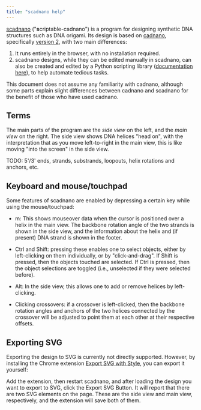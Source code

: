 ```yaml
---
title: "scadnano help"
---
```


[scadnano](https://web.cs.ucdavis.edu/~doty/scadnano2) 
("**s**criptable-cadnano") 
is a program for designing synthetic DNA structures such as DNA origami. 
Its design is based on [cadnano](https://cadnano.org/), 
specifically [version 2](https://github.com/douglaslab/cadnano2), 
with two main differences: 

1. It runs entirely in the browser, with no installation required.
2. scadnano designs, while they can be edited manually in scadnano, can also be created and edited by a Python scripting library ([documentation here](./docs/)), to help automate tedious tasks.

This document does not assume any familiarity with cadnano, 
although some parts explain slight differences between cadnano and scadnano for the benefit of those who have used cadnano.



## Terms

The main parts of the program are the *side view* on the left, and the *main view* on the right.
The side view shows DNA helices "head on", with the interpretation that as you move left-to-right in the main view, this is like moving "into the screen" in the side view.

TODO: 5'/3' ends, strands, substrands, loopouts, helix rotations and anchors, etc.



## Keyboard and mouse/touchpad

Some features of scadnano are enabled by depressing a certain key while using the mouse/touchpad:

* m: This shows mouseover data when the cursor is positioned over a helix in the main view. The backbone rotation angle of the two strands is shown in the side view, and the information about the helix and (if present) DNA strand is shown in the footer.

* Ctrl and Shift: pressing these enables one to select objects, either by left-clicking on them individually, or by "click-and-drag". 
If Shift is pressed, then the objects touched are selected. 
If Ctrl is pressed, then the object selections are toggled (i.e., unselected if they were selected before).

* Alt: In the side view, this allows one to add or remove helices by left-clicking.

* Clicking crossovers: if a crossover is left-clicked, then the backbone rotation angles and anchors of the two helices connected by the crossover will be adjusted to point them at each other at their respective offsets.


## Exporting SVG

Exporting the design to SVG is currently not directly supported. However, by installing the Chrome extension
[Export SVG with Style](https://chrome.google.com/webstore/detail/export-svg-with-style/dkjdcaddoplepioppogpckelchefhddi),
you can export it yourself:


Add the extension, then restart scadnano, and after loading the design you want to export to SVG, click the Export SVG Button.
It will report that there are two SVG elements on the page.
These are the side view and main view, respectively, and the extension will save both of them.
